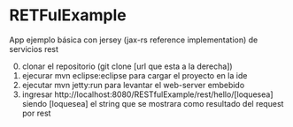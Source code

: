 RETFulExample
=============

App ejemplo básica con jersey (jax-rs reference implementation) de servicios rest

0) clonar el repositorio (git clone [url que esta a la derecha])
1) ejecurar mvn eclipse:eclipse para cargar el proyecto en la ide
2) ejecutar mvn jetty:run para levantar el web-server embebido
3) ingresar http://localhost:8080/RESTfulExample/rest/hello/[loquesea] siendo [loquesea] el string que se mostrara como resultado del request por rest

